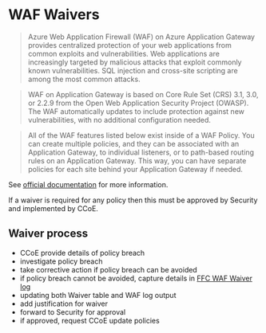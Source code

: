 # WAF Waivers
> Azure Web Application Firewall (WAF) on Azure Application Gateway provides centralized protection of your web applications from common exploits and vulnerabilities. Web applications are increasingly targeted by malicious attacks that exploit commonly known vulnerabilities. SQL injection and cross-site scripting are among the most common attacks.

> WAF on Application Gateway is based on Core Rule Set (CRS) 3.1, 3.0, or 2.2.9 from the Open Web Application Security Project (OWASP). The WAF automatically updates to include protection against new vulnerabilities, with no additional configuration needed.

> All of the WAF features listed below exist inside of a WAF Policy. You can create multiple policies, and they can be associated with an Application Gateway, to individual listeners, or to path-based routing rules on an Application Gateway. This way, you can have separate policies for each site behind your Application Gateway if needed.

See [official documentation](https://docs.microsoft.com/en-us/azure/web-application-firewall/ag/ag-overview) for more information.

If a waiver is required for any policy then this must be approved by Security and implemented by CCoE.

## Waiver process
- CCoE provide details of policy breach
- investigate policy breach
- take corrective action if policy breach can be avoided
- if policy breach cannot be avoided, capture details in [FFC WAF Waiver log](https://defra.sharepoint.com/:w:/s/pwa/Future%20Farming%20and%20Countryside%20Programme/EWW5fpKNiRtMk4DvLGr86bgB3pcVQJlLOqsHtH1t0eiZ-Q?e=geChTo)
- updating both Waiver table and WAF log output
- add justification for waiver
- forward to Security for approval
- if approved, request CCoE update policies
